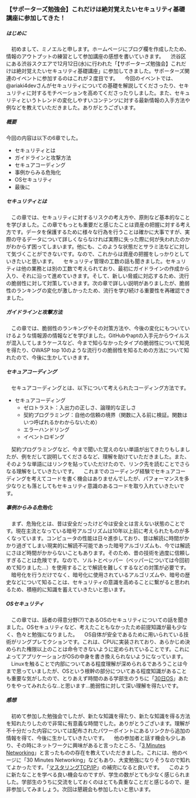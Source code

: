 ### 【サポーターズ勉強会】これだけは絶対覚えたいセキュリティ基礎講座に参加してきた！
##### はじめに
　初めまして、ミノエルと申します。ホームページにブログ欄を作成したため、情報のアウトプットの練習として参加講座の感想を書いていきます。
　渋谷区にある渋谷スクエアで12月12日(水)に行われた「【サポーターズ勉強会】これだけは絶対覚えたいセキュリティ基礎講座」に参加してきました。サポーターズ関連のイベントに参加するのはこれが２度目です。
　今回のイベントでは、@ariaki4devさんがセキュリティについての基礎を解説してくださったり、セキュリティに対するモチベーションを高めてくださったりしました。また、セキュリティというトレンドの変化しやすいコンテンツに対する最新情報の入手方法や例などを教えていただきました。ありがとうございます。

##### 概要
今回の内容は以下の6章でした。
* セキュリティとは
* ガイドラインと攻撃方法
* セキュアコーディング
* 事例からみる危殆化
* OSセキュリティ
* 最後に

##### セキュリティとは
　この章では、セキュリティに対するリスクの考え方や、原則など基本的なことを学びました。この章でもっとも重要だと感じたことは資産の把握に対する考え方です。データを保護するために様々な行為を行うことは確かに大事ですが、実際の守るデータについて詳しくならなければ実際に失った際に何が失われたのかがわからず困ってしまいます。他にも、このような状態だとサラミ法などに対して気づくことができないです。なので、これからは資産の把握をしっかりとしていきたいと思います。
　セキュリティ管理の工数の話も聞きました。セキュリティは他の業務とは別の工数で考えられており、最初にガイドラインの作成から入り、それに沿って進めていきます。そして、新しい脅威に対応するため、流行の脆弱性に対して対策していきます。次の章で詳しい説明がありましたが、脆弱性のランキングの変化が激しかったため、流行を学び続ける重要性を再確認できました。
##### ガイドラインと攻撃方法
　この章では、脆弱性のランキングやその対策方法や、今後の変化にもついていけるような情報源の情報などを学びました。GitHubやaptの入手元からウイルスが混入してしまうケースなど、今まで知らなかったタイプの脆弱性について知見を得たり、OWASP top 10のような流行りの脆弱性を知るための方法について知れたので、今後に生かしていきます。
##### セキュアコーディング
　セキュアコーディングとは、以下について考えられたコーディング方法です。
- セキュアコーディング
  - ゼロトラスト：入出力の正しさ、論理的な正しさ
  - 契約プログラミング：自他の信頼の境界（関数に入る前に検証。関数はいつ呼ばれるかわからないため）
  - エラーハンドリング
  - イベントロギング

　契約プログラミングなど、今まで聞いた覚えのない単語が出てきたりもしましたが、例をだして説明してくださるなど、理解を助けていただきました。また、そのような単語にはリンクを貼っていただけたので、リンク先を読むことでさらなる理解をしていきたいです。
　これまでのコーディング経験でセキュアコーディングを考えてコードを書く機会はありませんでしたが、パフォーマンスを多少なりとも落としてもセキュリティ意識のあるコードを取り入れていきたいです。

##### 事例からみる危殆化
　まず、危殆化とは、昔は安全だったけど今は安全とは言えない状態のことです。現在主流となっている暗号アルゴリズムは10年以上前に考えられたものが多くなっています。コンピュータの性能は日々進歩しており、昔は解読に時間がかかり過ぎてしまい現実的に解読不可能であった暗号アルゴリズムも、今では解読にさほど時間がかからないこともあります。そのため、昔の技術を過度に信頼しすぎることは危険です。なので、ソルトとペッパー（ペッパーについては今回初めて知りました...）を使用することで解読を難しくするなどの対策が必要です。
　暗号化を行うだけでなく、暗号化に使用されているアルゴリズムや、暗号の歴史などについて知ることは、セキュリティの意識を高めることに繋がると思われるため、積極的に知識を蓄えていきたいと思います。

##### OSセキュリティ
　この章では、話者の得意分野(?)であるOSのセキュリティについての話を聞きました。OSセキュリティなど、考えたこともなかったため前提知識が最も少なく、色々と勉強になりました。
　OS自体が安全であるために用いられている技術がリングプレてクションです。これは、CPUに実装されており、あらかじめ決められた権限以上のことは命令できないように定められていることです。これによってアプリケーションがOSの中身を書き換えられないようになっています。
　Linuxを触ることで内部についてある程度理解が深められるであろうことは今まで思っていましたが、OSという根幹の部分についてある程度知識があることも重要な気がしたので、とりあえず時間のある学部生のうちに「[30日OS](https://www.amazon.co.jp/30日でできる-OS自作入門-川合-秀実/dp/4839919844)」あたりをやってみれたらな..と思います...脆弱性に対して深い理解を得たいです。

##### 感想
　初めて参加した勉強会でしたが、新たな知識を得たり、新たな知識を得る方法を知れたりしたので非常に有意義な時間でした。ありがとうございます。理解が不十分だった内容については配布されたパワーポイントにあるリンクから追加の情報を得て、今後に生かしていきたいです。
　他の参加者と話す機会も少しあり、その時にネットワークに興味があると言ったところ、「[3 Minutes Networking](http://www5e.biglobe.ne.jp/aji/3min/index.html)」と言ったものの存在を教えていただきました。これには、他のページに「30 Minutes Networking」などもあり、大変勉強になりそうなので知れてよかったです。「[マスタリングTCP/IP](https://www.amazon.co.jp/マスタリングTCP-IP-入門編-第5版-竹下/dp/4274068765)」の補完になると良いです。
　このように新たなことを学べる良い機会なのですが、学生の数がとても少なく感じられました。学部生のうちに交流をしておくのはとても貴重なことだと感じるので、是非参加してみましょう。次回は懇親会も参加したいと思います。
